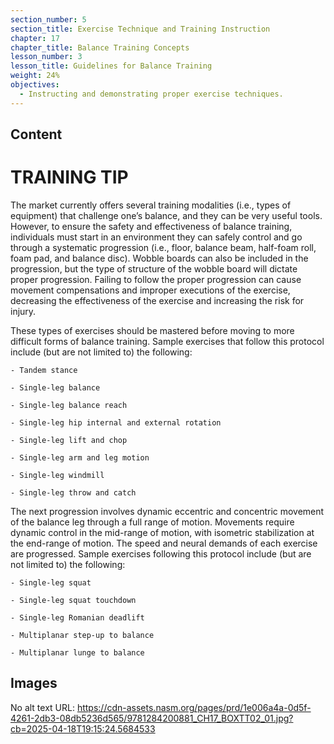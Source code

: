 ```yaml
---
section_number: 5
section_title: Exercise Technique and Training Instruction
chapter: 17
chapter_title: Balance Training Concepts
lesson_number: 3
lesson_title: Guidelines for Balance Training
weight: 24%
objectives:
  - Instructing and demonstrating proper exercise techniques.
---
```


## Content
# TRAINING TIP

The market currently offers several training modalities (i.e., types of equipment) that challenge one’s balance, and they can be very useful tools. However, to ensure the safety and effectiveness of balance training, individuals must start in an environment they can safely control and go through a systematic progression (i.e., floor, balance beam, half-foam roll, foam pad, and balance disc). Wobble boards can also be included in the progression, but the type of structure of the wobble board will dictate proper progression. Failing to follow the proper progression can cause movement compensations and improper executions of the exercise, decreasing the effectiveness of the exercise and increasing the risk for injury.

These types of exercises should be mastered before moving to more difficult forms of balance training. Sample exercises that follow this protocol include (but are not limited to) the following:

	- Tandem stance

	- Single-leg balance

	- Single-leg balance reach

	- Single-leg hip internal and external rotation

	- Single-leg lift and chop

	- Single-leg arm and leg motion

	- Single-leg windmill

	- Single-leg throw and catch

The next progression involves dynamic eccentric and concentric movement of the balance leg through a full range of motion. Movements require dynamic control in the mid-range of motion, with isometric stabilization at the end-range of motion. The speed and neural demands of each exercise are progressed. Sample exercises following this protocol include (but are not limited to) the following:

	- Single-leg squat

	- Single-leg squat touchdown

	- Single-leg Romanian deadlift

	- Multiplanar step-up to balance

	- Multiplanar lunge to balance

## Images

No alt text
URL: https://cdn-assets.nasm.org/pages/prd/1e006a4a-0d5f-4261-2db3-08db5236d565/9781284200881_CH17_BOXTT02_01.jpg?cb=2025-04-18T19:15:24.5684533